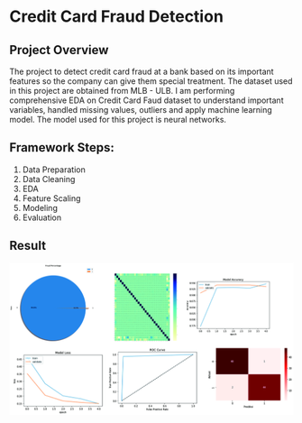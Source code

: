 # Credit Card Fraud Detection

## Project Overview
The project to detect credit card fraud at a bank based on its important features so the company can give them special treatment. The dataset used in this project are obtained from MLB - ULB. I am performing comprehensive EDA on Credit Card Faud dataset to understand important variables, handled missing values, outliers and apply machine learning model. The model used for this project is neural networks.

## Framework Steps:
1. Data Preparation
2. Data Cleaning
3. EDA
4. Feature Scaling
5. Modeling
6. Evaluation

## Result

<img src="cf_out.jpg"/>
